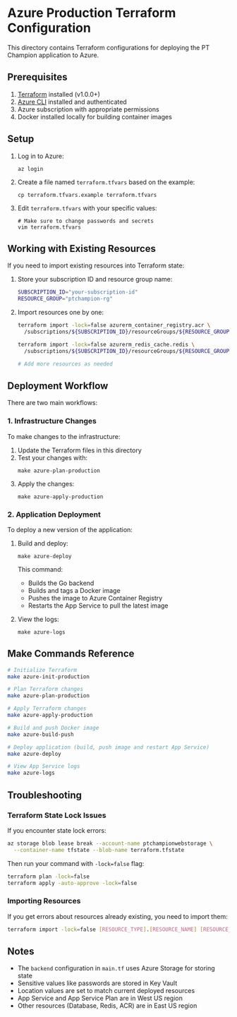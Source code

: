 # Azure Production Terraform Configuration

This directory contains Terraform configurations for deploying the PT Champion application to Azure.

## Prerequisites

1. [Terraform](https://www.terraform.io/downloads.html) installed (v1.0.0+)
2. [Azure CLI](https://docs.microsoft.com/en-us/cli/azure/install-azure-cli) installed and authenticated
3. Azure subscription with appropriate permissions
4. Docker installed locally for building container images

## Setup

1. Log in to Azure:
   ```
   az login
   ```

2. Create a file named `terraform.tfvars` based on the example:
   ```
   cp terraform.tfvars.example terraform.tfvars
   ```

3. Edit `terraform.tfvars` with your specific values:
   ```
   # Make sure to change passwords and secrets
   vim terraform.tfvars
   ```

## Working with Existing Resources

If you need to import existing resources into Terraform state:

1. Store your subscription ID and resource group name:
   ```bash
   SUBSCRIPTION_ID="your-subscription-id"
   RESOURCE_GROUP="ptchampion-rg"
   ```

2. Import resources one by one:
   ```bash
   terraform import -lock=false azurerm_container_registry.acr \
     /subscriptions/${SUBSCRIPTION_ID}/resourceGroups/${RESOURCE_GROUP}/providers/Microsoft.ContainerRegistry/registries/ptchampionacr
   
   terraform import -lock=false azurerm_redis_cache.redis \
     /subscriptions/${SUBSCRIPTION_ID}/resourceGroups/${RESOURCE_GROUP}/providers/Microsoft.Cache/redis/ptchampion-redis
   
   # Add more resources as needed
   ```

## Deployment Workflow

There are two main workflows:

### 1. Infrastructure Changes

To make changes to the infrastructure:

1. Update the Terraform files in this directory
2. Test your changes with:
   ```
   make azure-plan-production
   ```
3. Apply the changes:
   ```
   make azure-apply-production
   ```

### 2. Application Deployment

To deploy a new version of the application:

1. Build and deploy:
   ```
   make azure-deploy
   ```

   This command:
   - Builds the Go backend
   - Builds and tags a Docker image
   - Pushes the image to Azure Container Registry
   - Restarts the App Service to pull the latest image

2. View the logs:
   ```
   make azure-logs
   ```

## Make Commands Reference

```bash
# Initialize Terraform
make azure-init-production

# Plan Terraform changes
make azure-plan-production

# Apply Terraform changes
make azure-apply-production

# Build and push Docker image
make azure-build-push

# Deploy application (build, push image and restart App Service)
make azure-deploy

# View App Service logs
make azure-logs
```

## Troubleshooting

### Terraform State Lock Issues

If you encounter state lock errors:

```bash
az storage blob lease break --account-name ptchampionwebstorage \
  --container-name tfstate --blob-name terraform.tfstate
```

Then run your command with `-lock=false` flag:

```bash
terraform plan -lock=false
terraform apply -auto-approve -lock=false
```

### Importing Resources

If you get errors about resources already existing, you need to import them:

```bash
terraform import -lock=false [RESOURCE_TYPE].[RESOURCE_NAME] [RESOURCE_ID]
```

## Notes

- The `backend` configuration in `main.tf` uses Azure Storage for storing state
- Sensitive values like passwords are stored in Key Vault
- Location values are set to match current deployed resources
- App Service and App Service Plan are in West US region
- Other resources (Database, Redis, ACR) are in East US region 
